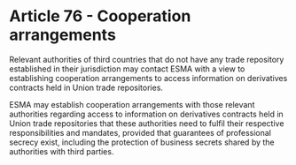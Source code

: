 # Article 76 - Cooperation arrangements


Relevant authorities of third countries that do not have any trade repository established in their jurisdiction may contact ESMA with a view to establishing cooperation arrangements to access information on derivatives contracts held in Union trade repositories.

ESMA may establish cooperation arrangements with those relevant authorities regarding access to information on derivatives contracts held in Union trade repositories that these authorities need to fulfil their respective responsibilities and mandates, provided that guarantees of professional secrecy exist, including the protection of business secrets shared by the authorities with third parties.
